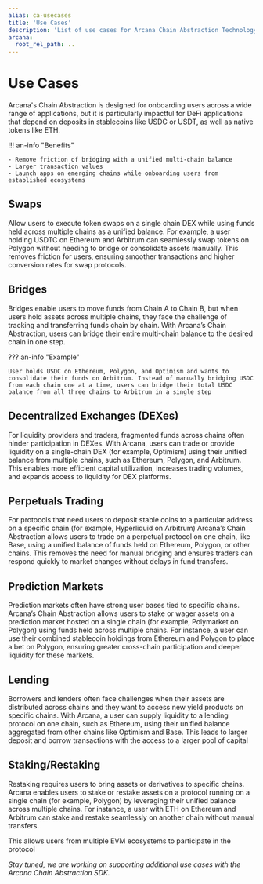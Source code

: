 ```yaml
---
alias: ca-usecases
title: 'Use Cases'
description: 'List of use cases for Arcana Chain Abstraction Technology.'
arcana:
  root_rel_path: ..
---
```


# Use Cases

Arcana's Chain Abstraction is designed for onboarding users across a wide range of applications, but it is particularly impactful for DeFi applications that depend on deposits in stablecoins like USDC or USDT, as well as native tokens like ETH.

!!! an-info "Benefits"

    - Remove friction of bridging with a unified multi-chain balance
    - Larger transaction values
    - Launch apps on emerging chains while onboarding users from established ecosystems

## Swaps

Allow users to execute token swaps on a single chain DEX while using funds held across multiple chains as a unified balance. For example, a user holding USDTC on Ethereum and Arbitrum can seamlessly swap tokens on Polygon without needing to bridge or consolidate assets manually. This removes friction for users, ensuring smoother transactions and higher conversion rates for swap protocols.

## Bridges

Bridges enable users to move funds from Chain A to Chain B, but when users hold assets across multiple chains, they face the challenge of tracking and transferring funds chain by chain. With Arcana’s Chain Abstraction, users can bridge their entire multi-chain balance to the desired chain in one step.

??? an-info "Example"

    User holds USDC on Ethereum, Polygon, and Optimism and wants to consolidate their funds on Arbitrum. Instead of manually bridging USDC from each chain one at a time, users can bridge their total USDC balance from all three chains to Arbitrum in a single step

## Decentralized Exchanges (DEXes)

For liquidity providers and traders, fragmented funds across chains often hinder participation in DEXes. With Arcana, users can trade or provide liquidity on a single-chain DEX (for example, Optimism) using their unified balance from multiple chains, such as Ethereum, Polygon, and Arbitrum. This enables more efficient capital utilization, increases trading volumes, and expands access to liquidity for DEX platforms.

## Perpetuals Trading

For protocols that need users to deposit stable coins to a particular address on a specific chain (for example, Hyperliquid on Arbitrum) Arcana’s Chain Abstraction allows users to trade on a perpetual protocol on one chain, like Base, using a unified balance of funds held on Ethereum, Polygon, or other chains. This removes the need for manual bridging and ensures traders can respond quickly to market changes without delays in fund transfers.

## Prediction Markets

Prediction markets often have strong user bases tied to specific chains. Arcana’s Chain Abstraction allows users to stake or wager assets on a prediction market hosted on a single chain (for example, Polymarket on Polygon) using funds held across multiple chains. For instance, a user can use their combined stablecoin holdings from Ethereum and Polygon to place a bet on Polygon, ensuring greater cross-chain participation and deeper liquidity for these markets.

## Lending

Borrowers and lenders often face challenges when their assets are distributed across chains and they want to access new yield products on specific chains. With Arcana, a user can supply liquidity to a lending protocol on one chain, such as Ethereum, using their unified balance aggregated from other chains like Optimism and Base. This leads to larger deposit and borrow transactions with the access to a larger pool of capital

## Staking/Restaking

Restaking requires users to bring assets or derivatives to specific chains. Arcana enables users to stake or restake assets on a protocol running on a single chain (for example, Polygon) by leveraging their unified balance across multiple chains. For instance, a user with ETH on Ethereum and Arbitrum can stake and restake seamlessly on another chain without manual transfers.

This allows users from multiple EVM ecosystems to participate in the protocol

*Stay tuned, we are working on supporting additional use cases with the Arcana Chain Abstraction SDK.*